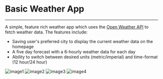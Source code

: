 # Basic Weather App
------

A simple, feature rich weather app which uses the [Open Weather API](https://openweathermap.org) to fetch weather data. The features include:

- Saving user's preferred city to display the current weather data on the homepage
- A five day forecast with a 6-hourly weather data for each day
- Ability to switch between desired units (metric/imperial) and time-format (12 hour/24 hour)

![image1]
![image2]
![image3]
![image4]

[image1]: (https://github.com/saksham91/Mobile-Weather-App/blob/master/Android%20Weather%20App/image1.png)
[image2]: (https://github.com/saksham91/Mobile-Weather-App/blob/master/Android%20Weather%20App/image2.png)
[image3]: (https://github.com/saksham91/Mobile-Weather-App/blob/master/Android%20Weather%20App/image3.png)
[image4]: (https://github.com/saksham91/Mobile-Weather-App/blob/master/Android%20Weather%20App/image4.png)
